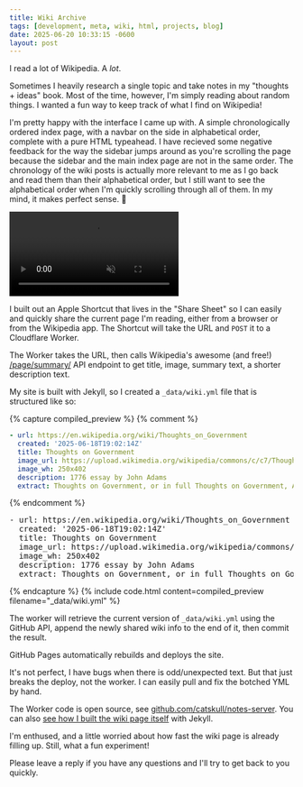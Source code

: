 ```yaml
---
title: Wiki Archive
tags: [development, meta, wiki, html, projects, blog]
date: 2025-06-20 10:33:15 -0600
layout: post
---
```

I read a lot of Wikipedia. A _lot_.

Sometimes I heavily research a single topic and take notes in my "thoughts + ideas" book. Most of the time, however, I'm simply reading about random things. I wanted a fun way to keep track of what I find on Wikipedia!

I'm pretty happy with the interface I came up with. A simple chronologically ordered index page, with a navbar on the side in alphabetical order, complete with a pure HTML typeahead. I have recieved some negative feedback for the way the sidebar jumps around as you're scrolling the page because the sidebar and the main index page are not in the same order. The chronology of the wiki posts is actually more relevant to me as I go back and read them than their alphabetical order, but I still want to see the alphabetical order when I'm quickly scrolling through all of them. In my mind, it makes perfect sense. 🙂

<video autoplay="" loop="" muted="">
  <source src="assets/images/posts/wiki-archive/wiki.webm" type="video/webm">
</video>

I built out an Apple Shortcut that lives in the "Share Sheet" so I can easily and quickly share the current page I'm reading, either from a browser or from the Wikipedia app. The Shortcut will take the URL and `POST` it to a Cloudflare Worker.

The Worker takes the URL, then calls Wikipedia's awesome (and free!) [/page/summary/](https://en.wikipedia.org/api/rest_v1/#/Page%20content/get_page_summary__title_) API endpoint to get title, image, summary text, a shorter description text.

My site is built with Jekyll, so I created a `_data/wiki.yml` file that is structured like so:

{% capture compiled_preview %}
{% comment %}
```yaml
- url: https://en.wikipedia.org/wiki/Thoughts_on_Government
  created: '2025-06-18T19:02:14Z'
  title: Thoughts on Government
  image_url: https://upload.wikimedia.org/wikipedia/commons/c/c7/Thoughts_on_Government.jpg
  image_wh: 250x402
  description: 1776 essay by John Adams
  extract: Thoughts on Government, or in full Thoughts on Government, Applicable to the Present State of the American Colonies, was written by John Adams during the spring of 1776 in response to a resolution of the North Carolina Provincial Congress which requested Adams' suggestions on the establishment of a new government and the drafting of a constitution. Adams says that "Politics is the Science of human Happiness—and the Felicity of Societies depends on the Constitutions of Government under which they live." Many of the ideas put forth in Adams' essay were adopted in December 1776 by the framers of North Carolina's first constitution.

```
{% endcomment %}
<div class="highlight highlight-source-yaml"><pre>- <span class="pl-ent">url</span>: <span class="pl-s">https://en.wikipedia.org/wiki/Thoughts_on_Government</span>
  <span class="pl-ent">created</span>: <span class="pl-s"><span class="pl-pds">'</span>2025-06-18T19:02:14Z<span class="pl-pds">'</span></span>
  <span class="pl-ent">title</span>: <span class="pl-s">Thoughts on Government</span>
  <span class="pl-ent">image_url</span>: <span class="pl-s">https://upload.wikimedia.org/wikipedia/commons/c/c7/Thoughts_on_Government.jpg</span>
  <span class="pl-ent">image_wh</span>: <span class="pl-c1">250x402</span>
  <span class="pl-ent">description</span>: <span class="pl-s">1776 essay by John Adams</span>
  <span class="pl-ent">extract</span>: <span class="pl-s">Thoughts on Government, or in full Thoughts on Government, Applicable to the Present State of the American Colonies, was written by John Adams during the spring of 1776 in response to a resolution of the North Carolina Provincial Congress which requested Adams' suggestions on the establishment of a new government and the drafting of a constitution. Adams says that "Politics is the Science of human Happiness—and the Felicity of Societies depends on the Constitutions of Government under which they live." Many of the ideas put forth in Adams' essay were adopted in December 1776 by the framers of North Carolina's first constitution.</span>
</pre></div>
{% endcapture %}
{% include code.html
  content=compiled_preview
  filename="_data/wiki.yml"
%}


The worker will retrieve the current version of `_data/wiki.yml` using the GitHub API, append the newly shared wiki info to the end of it, then commit the result.

GitHub Pages automatically rebuilds and deploys the site.

It's not perfect, I have bugs when there is odd/unexpected text. But that just breaks the deploy, not the worker. I can easily pull and fix the botched YML by hand.

The Worker code is open source, see [github.com/catskull/notes-server](https://github.com/catskull/notes-server). You can also [see how I built the wiki page itself](https://github.com/catskull/catskull.github.io/blob/master/wiki.html) with Jekyll.

I'm enthused, and a little worried about how fast the wiki page is already filling up. Still, what a fun experiment!

Please leave a reply if you have any questions and I'll try to get back to you quickly.
